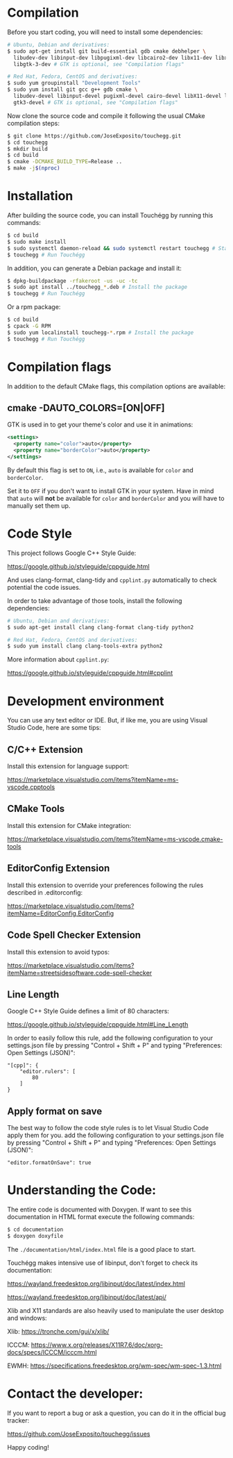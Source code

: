 # Compilation

Before you start coding, you will need to install some dependencies:

```bash
# Ubuntu, Debian and derivatives:
$ sudo apt-get install git build-essential gdb cmake debhelper \
  libudev-dev libinput-dev libpugixml-dev libcairo2-dev libx11-dev libxtst-dev libxrandr-dev libxi-dev libglib2.0-dev \
  libgtk-3-dev # GTK is optional, see "Compilation flags"

# Red Hat, Fedora, CentOS and derivatives:
$ sudo yum groupinstall "Development Tools"
$ sudo yum install git gcc g++ gdb cmake \
  libudev-devel libinput-devel pugixml-devel cairo-devel libX11-devel libXtst-devel libXrandr-devel libXi-devel glib2-devel \
  gtk3-devel # GTK is optional, see "Compilation flags"
```

Now clone the source code and compile it following the usual CMake compilation steps:

```bash
$ git clone https://github.com/JoseExposito/touchegg.git
$ cd touchegg
$ mkdir build
$ cd build
$ cmake -DCMAKE_BUILD_TYPE=Release ..
$ make -j$(nproc)
```

# Installation

After building the source code, you can install Touchégg by running this commands:

```bash
$ cd build
$ sudo make install
$ sudo systemctl daemon-reload && sudo systemctl restart touchegg # Start the daemon
$ touchegg # Run Touchégg
```

In addition, you can generate a Debian package and install it:

```bash
$ dpkg-buildpackage -rfakeroot -us -uc -tc
$ sudo apt install ../touchegg_*.deb # Install the package
$ touchegg # Run Touchégg
```

Or a rpm package:

```bash
$ cd build
$ cpack -G RPM
$ sudo yum localinstall touchegg-*.rpm # Install the package
$ touchegg # Run Touchégg
```

# Compilation flags

In addition to the default CMake flags, this compilation options are available:

## cmake -DAUTO_COLORS=[ON|OFF]

GTK is used in to get your theme's color and use it in animations:

```xml
<settings>
  <property name="color">auto</property>
  <property name="borderColor">auto</property>
</settings>
```

By default this flag is set to `ON`, i.e., `auto` is available for `color` and `borderColor`.

Set it to `OFF` if you don't want to install GTK in your system. Have in mind that `auto` will
**not** be available for `color` and `borderColor` and you will have to manually set them up.

# Code Style

This project follows Google C++ Style Guide:

https://google.github.io/styleguide/cppguide.html

And uses clang-format, clang-tidy and `cpplint.py` automatically to check potential the code issues.

In order to take advantage of those tools, install the following dependencies:

```bash
# Ubuntu, Debian and derivatives:
$ sudo apt-get install clang clang-format clang-tidy python2

# Red Hat, Fedora, CentOS and derivatives:
$ sudo yum install clang clang-tools-extra python2
```

More information about `cpplint.py`:

https://google.github.io/styleguide/cppguide.html#cpplint

# Development environment

You can use any text editor or IDE. But, if like me, you are using Visual Studio Code, here are some
tips:

## C/C++ Extension

Install this extension for language support:

https://marketplace.visualstudio.com/items?itemName=ms-vscode.cpptools

## CMake Tools

Install this extension for CMake integration:

https://marketplace.visualstudio.com/items?itemName=ms-vscode.cmake-tools

## EditorConfig Extension

Install this extension to override your preferences following the rules described in .editorconfig:

https://marketplace.visualstudio.com/items?itemName=EditorConfig.EditorConfig

## Code Spell Checker Extension

Install this extension to avoid typos:

https://marketplace.visualstudio.com/items?itemName=streetsidesoftware.code-spell-checker


## Line Length

Google C++ Style Guide defines a limit of 80 characters:

https://google.github.io/styleguide/cppguide.html#Line_Length

In order to easily follow this rule, add the following configuration to your settings.json file by
pressing "Control + Shift + P" and typing "Preferences: Open Settings (JSON)":

```
"[cpp]": {
    "editor.rulers": [
        80
    ]
}
```

## Apply format on save

The best way to follow the code style rules is to let Visual Studio Code apply them for you.
add the following configuration to your settings.json file by
pressing "Control + Shift + P" and typing "Preferences: Open Settings (JSON)":

```
"editor.formatOnSave": true
```

# Understanding the Code:

The entire code is documented with Doxygen. If want to see this documentation in HTML format execute
the following commands:

```bash
$ cd documentation
$ doxygen doxyfile
```

The `./documentation/html/index.html` file is a good place to start.

Touchégg makes intensive use of libinput, don't forget to check its documentation:

https://wayland.freedesktop.org/libinput/doc/latest/index.html

https://wayland.freedesktop.org/libinput/doc/latest/api/

Xlib and X11 standards are also heavily used to manipulate the user desktop and windows:

Xlib: https://tronche.com/gui/x/xlib/

ICCCM: https://www.x.org/releases/X11R7.6/doc/xorg-docs/specs/ICCCM/icccm.html

EWMH: https://specifications.freedesktop.org/wm-spec/wm-spec-1.3.html

# Contact the developer:

If you want to report a bug or ask a question, you can do it in the official bug tracker:

https://github.com/JoseExposito/touchegg/issues

Happy coding!
